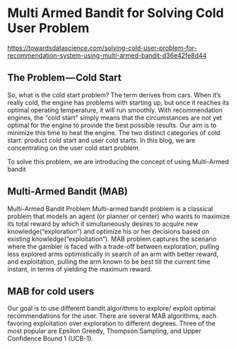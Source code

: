 # Multi Armed Bandit for Solving Cold User Problem

https://towardsdatascience.com/solving-cold-user-problem-for-recommendation-system-using-multi-armed-bandit-d36e42fe8d44

## The Problem — Cold Start

So, what is the cold start problem? The term derives from cars. When it’s really cold, the engine has problems with starting up, but once it reaches its optimal operating temperature, it will run smoothly. With recommendation engines, the “cold start” simply means that the circumstances are not yet optimal for the engine to provide the best possible results. Our aim is to minimize this time to heat the engine. The two distinct categories of cold start: product cold start and user cold starts. In this blog, we are concentrating on the user cold start problem.

To solve this problem, we are introducing the concept of using Multi-Armed bandit

## Multi-Armed Bandit (MAB)


Multi-Armed Bandit Problem
Multi-armed bandit problem is a classical problem that models an agent (or planner or center) who wants to maximize its total reward by which it simultaneously desires to acquire new knowledge(“exploration”) and optimize his or her decisions based on existing knowledge(“exploitation”). MAB problem captures the scenario where the gambler is faced with a trade-off between exploration, pulling less explored arms optimistically in search of an arm with better reward, and exploitation, pulling the arm known to be best till the current time instant, in terms of yielding the maximum reward.

## MAB for cold users

Our goal is to use different bandit algorithms to explore/ exploit optimal recommendations for the user. There are several MAB algorithms, each favoring exploitation over exploration to different degrees. Three of the most popular are Epsilon Greedy, Thompson Sampling, and Upper Confidence Bound 1 (UCB-1). 

